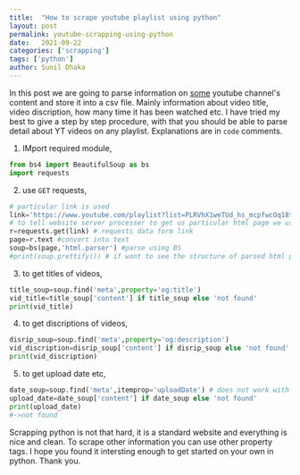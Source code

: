 ```yaml
---
title:  "How to scrape youtube playlist using python"
layout: post
permalink: youtube-scrapping-using-python
date:   2021-09-22
categories: ['scrapping']
tags: ['python']
author: Sunil Dhaka
---
```

In this post we are going to parse information on [some](https://www.youtube.com/playlist?list=PLRVhX1weTUd_hs_mcpfwcOq18tSdL0y60) youtube channel's content and store it into a csv file. Mainly information about video title, video discription, how many time it has been watched etc. I have tried my best to give a step by step procedure, with that you should be able to parse detail about YT videos on any playlist. Explanations are in `code` comments.

1. IMport required module,
```python
from bs4 import BeautifulSoup as bs
import requests
```
2. use `GET` requests,
```python
# particular link is used
link='https://www.youtube.com/playlist?list=PLRVhX1weTUd_hs_mcpfwcOq18tSdL0y60'
# to tell website server processer to get us particular html page we use python library `requests`
r=requests.get(link) # requests data form link
page=r.text #convert into text
soup=bs(page,'html.parser') #parse using BS
#print(soup.prettify()) # if want to see the structure of parsed html page uncomment it.
```
3. to get titles of videos,
```python
title_soup=soup.find('meta',property='og:title')
vid_title=title_soup['content'] if title_soup else 'not found'
print(vid_title)
```
4. to get discriptions of videos,
```python
disrip_soup=soup.find('meta',property='og:description')
vid_discription=disrip_soup['content'] if disrip_soup else 'not found'
print(vid_discription)
```
5. to get upload date etc,
```python
date_soup=soup.find('meta',itemprop='uploadDate') # does not work with playlist
upload_date=date_soup['content'] if date_soup else 'not found'
print(upload_date)
#->not found
```
Scrapping python is not that hard, it is a standard website and everything is nice and clean. To scrape other information you can use other property tags. I hope you found it intersting enough to get started on your own in python. Thank you.
